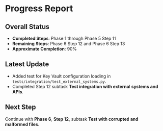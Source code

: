 # Progress Report

## Overall Status
- **Completed Steps**: Phase 1 through Phase 5 Step 11
- **Remaining Steps**: Phase 6 Step 12 and Phase 6 Step 13
- **Approximate Completion**: 90%

## Latest Update
- Added test for Key Vault configuration loading in `tests/integration/test_external_systems.py`.
- Completed Step 12 subtask **Test integration with external systems and APIs**.

## Next Step
Continue with **Phase 6**, **Step 12**, subtask **Test with corrupted and malformed files**.
